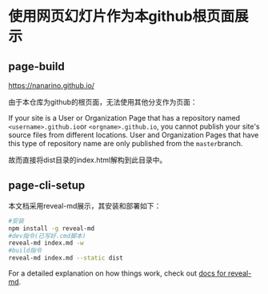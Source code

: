 # 使用网页幻灯片作为本github根页面展示



## page-build

<https://nanarino.github.io/>

由于本仓库为github的根页面，无法使用其他分支作为页面：

If your site is a User or Organization Page that has a repository named `<username>.github.io`or `<orgname>.github.io`, you cannot publish your site's source files from different locations. User and Organization Pages that have this type of repository name are only published from the `master`branch.

故而直接将dist目录的index.html解构到此目录中。


## page-cli-setup

本文档采用reveal-md展示，其安装和部署如下：

```bash
#安装
npm install -g reveal-md
#dev指令(已写好.cmd脚本)
reveal-md index.md -w
#build指令
reveal-md index.md --static dist
```

For a detailed explanation on how things work, check out [docs for reveal-md](https://github.com/webpro/reveal-md).
